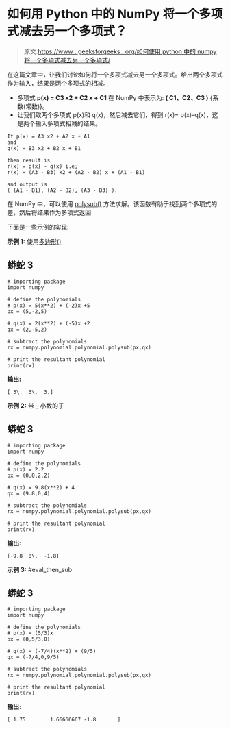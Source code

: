 # 如何用 Python 中的 NumPy 将一个多项式减去另一个多项式？

> 原文:[https://www . geeksforgeeks . org/如何使用 python 中的 numpy 将一个多项式减去另一个多项式/](https://www.geeksforgeeks.org/how-to-subtract-one-polynomial-to-another-using-numpy-in-python/)

在这篇文章中，让我们讨论如何将一个多项式减去另一个多项式。给出两个多项式作为输入，结果是两个多项式的相减。

*   多项式 **p(x) = C3 x2 + C2 x + C1** 在 NumPy 中表示为: **( C1、C2、C3 )** {系数(常数)}。
*   让我们取两个多项式 p(x)和 q(x)，然后减去它们，得到 r(x)= p(x)–q(x)，这是两个输入多项式相减的结果。

```
If p(x) = A3 x2 + A2 x + A1 
and
q(x) = B3 x2 + B2 x + B1 

then result is 
r(x) = p(x) - q(x) i.e;
r(x) = (A3 - B3) x2 + (A2 - B2) x + (A1 - B1) 

and output is 
( (A1 - B1), (A2 - B2), (A3 - B3) ).

```

在 NumPy 中，可以使用 [polysub()](https://www.geeksforgeeks.org/numpy-polysub-in-python/) 方法求解。该函数有助于找到两个多项式的差，然后将结果作为多项式返回

下面是一些示例的实现:

**示例 1:** 使用[多边形()](https://www.geeksforgeeks.org/numpy-polysub-in-python/)

## 蟒蛇 3

```
# importing package
import numpy

# define the polynomials
# p(x) = 5(x**2) + (-2)x +5
px = (5,-2,5)

# q(x) = 2(x**2) + (-5)x +2
qx = (2,-5,2)

# subtract the polynomials
rx = numpy.polynomial.polynomial.polysub(px,qx)

# print the resultant polynomial
print(rx)
```

**输出:**

```
[ 3\.  3\.  3.]
```

**示例 2:** 带 _ 小数的子

## 蟒蛇 3

```
# importing package
import numpy

# define the polynomials
# p(x) = 2.2
px = (0,0,2.2)

# q(x) = 9.8(x**2) + 4
qx = (9.8,0,4)

# subtract the polynomials
rx = numpy.polynomial.polynomial.polysub(px,qx)

# print the resultant polynomial
print(rx)
```

**输出:**

```
[-9.8  0\.  -1.8]

```

**示例 3:** #eval_then_sub

## 蟒蛇 3

```
# importing package
import numpy

# define the polynomials
# p(x) = (5/3)x
px = (0,5/3,0)

# q(x) = (-7/4)(x**2) + (9/5)
qx = (-7/4,0,9/5)

# subtract the polynomials
rx = numpy.polynomial.polynomial.polysub(px,qx)

# print the resultant polynomial
print(rx)
```

**输出:**

```
[ 1.75        1.66666667 -1.8       ]       

```